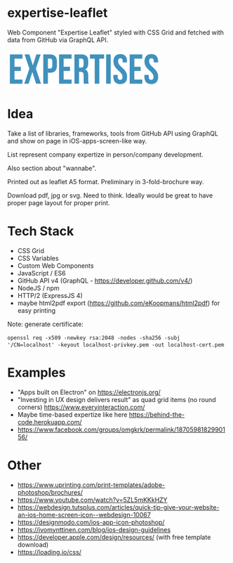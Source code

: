 expertise-leaflet
===
Web Component "Expertise Leaflet" styled with CSS Grid and fetched with data from GitHub via GraphQL API.

![logo](/img/expertises_cut.png)

# Idea

Take a list of libraries, frameworks, tools from GitHub API using GraphQL and show on page in iOS-apps-screen-like way.

List represent company expertize in person/company development.

Also section about "wannabe".

Printed out as leaflet A5 format. Preliminary in 3-fold-brochure way.

Download pdf, jpg or svg. Need to think. Ideally would be great to have proper page layout for proper print.

# Tech Stack

- CSS Grid
- CSS Variables
- Custom Web Components
- JavaScript / ES6
- GitHub API v4 (GraphQL - https://developer.github.com/v4/)
- NodeJS / npm
- HTTP/2 (ExpressJS 4)
- maybe html2pdf export (https://github.com/eKoopmans/html2pdf) for easy printing

Note: generate certificate:

```
openssl req -x509 -newkey rsa:2048 -nodes -sha256 -subj '/CN=localhost' -keyout localhost-privkey.pem -out localhost-cert.pem
```

# Examples
- "Apps built on Electron" on https://electronjs.org/
- "Investing in UX design delivers result" as quad grid items (no round corners) https://www.everyinteraction.com/
- Maybe time-based expertize like here https://behind-the-code.herokuapp.com/
- https://www.facebook.com/groups/omgkrk/permalink/1870598182990156/

# Other
- https://www.uprinting.com/print-templates/adobe-photoshop/brochures/
- https://www.youtube.com/watch?v=5ZL5mKKkHZY
- https://webdesign.tutsplus.com/articles/quick-tip-give-your-website-an-ios-home-screen-icon--webdesign-10067
- https://designmodo.com/ios-app-icon-photoshop/
- https://ivomynttinen.com/blog/ios-design-guidelines
- https://developer.apple.com/design/resources/ (with free template download)
- https://loading.io/css/